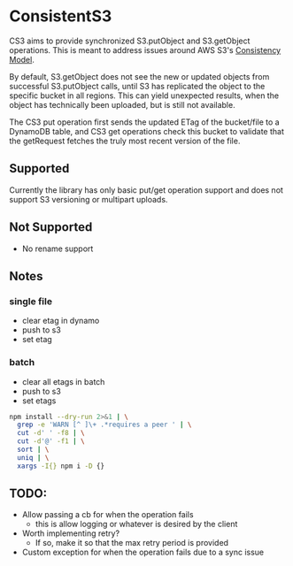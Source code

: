 # **C**onsistent**S3**

CS3 aims to provide synchronized S3.putObject and S3.getObject operations.
This is meant to address issues around AWS S3's
[Consistency Model](https://docs.aws.amazon.com/AmazonS3/latest/dev/Introduction.html#ConsistencyModel).

By default, S3.getObject does not see the new or updated objects from successful S3.putObject calls,
until S3 has replicated the object to the specific bucket in all regions.  This can yield unexpected results,
when the object has technically been uploaded, but is still not available.

The CS3 put operation first sends the updated ETag of the bucket/file to a DynamoDB table, and CS3 get
operations check this bucket to validate that the getRequest fetches the truly most recent version of the file.

## Supported

Currently the library has only basic put/get operation support and does not support S3 versioning or
multipart uploads.

## Not Supported

- No rename support

## Notes

### single file
- clear etag in dynamo
- push to s3
- set etag

### batch
- clear all etags in batch
- push to s3
- set etags

```sh
npm install --dry-run 2>&1 | \
  grep -e 'WARN [^ ]\+ .*requires a peer ' | \
  cut -d' ' -f8 | \
  cut -d'@' -f1 | \
  sort | \
  uniq | \
  xargs -I{} npm i -D {}
```

## TODO:

- Allow passing a cb for when the operation fails
	- this is allow logging or whatever is desired by the client
- Worth implementing retry?
	- If so, make it so that the max retry period is provided
- Custom exception for when the operation fails due to a sync issue
